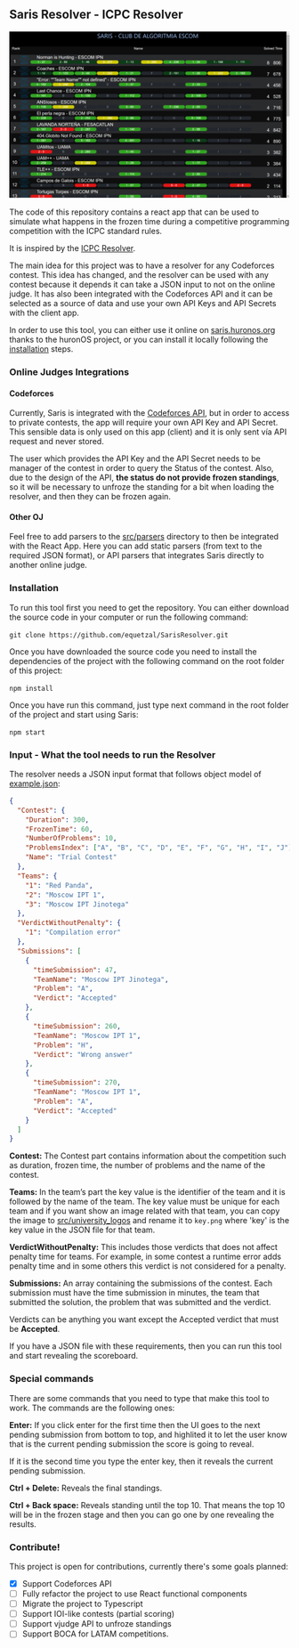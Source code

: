 ## Saris Resolver - ICPC Resolver

![Example image of Saris by Club Algoritmia ESCOM](/public/exampleImage.PNG)

The code of this repository contains a react app that can be used to simulate what happens in the frozen time during a competitive programming competition with the ICPC standard rules.

It is inspired by the [ICPC Resolver](https://tools.icpc.global/resolver/).

The main idea for this project was to have a resolver for any Codeforces contest. This idea has changed, and the resolver can be used with any contest because it depends it can take a JSON input to not on the online judge.
It has also been integrated with the Codeforces API and it can be selected as a source of data and use your own API Keys and API Secrets with the client app.

In order to use this tool, you can either use it online on [saris.huronos.org](https://saris.huronos.org) thanks to the huronOS project, or you can install it locally following the [installation](#Installation) steps.

### Online Judges Integrations

#### Codeforces

Currently, Saris is integrated with the [Codeforces API](https://codeforces.com/apiHelp), but in order to access to private contests, the app will require your own API Key and API Secret. This sensible data is only used on this app (client) and it is only sent vía API request and never stored.

The user which provides the API Key and the API Secret needs to be manager of the contest in order to query the Status of the contest. Also, due to the design of the API, **the status do not provide frozen standings**, so it will be necessary to unfroze the standing for a bit when loading the resolver, and then they can be frozen again.

#### Other OJ

Feel free to add parsers to the [src/parsers](src/parsers/) directory to then be integrated with the React App. Here you can add static parsers (from text to the required JSON format), or API parsers that integrates Saris directly to another online judge.

### Installation

To run this tool first you need to get the repository. You can either download the source code in your computer or run the following command:

`git clone https://github.com/equetzal/SarisResolver.git`

Once you have downloaded the source code you need to install the dependencies of the project with the following command on the root folder of this project:

`npm install`

Once you have run this command, just type next command in the root folder of the project and start using Saris:

`npm start`

### Input - What the tool needs to run the Resolver

The resolver needs a JSON input format that follows object model of [example.json](https://github.com/equetzal/SarisResolver/tree/public/example.json):

```json
{
  "Contest": {
    "Duration": 300,
    "FrozenTime": 60,
    "NumberOfProblems": 10,
    "ProblemsIndex": ["A", "B", "C", "D", "E", "F", "G", "H", "I", "J"],
    "Name": "Trial Contest"
  },
  "Teams": {
    "1": "Red Panda",
    "2": "Moscow IPT 1",
    "3": "Moscow IPT Jinotega"
  },
  "VerdictWithoutPenalty": {
    "1": "Compilation error"
  },
  "Submissions": [
    {
      "timeSubmission": 47,
      "TeamName": "Moscow IPT Jinotega",
      "Problem": "A",
      "Verdict": "Accepted"
    },
    {
      "timeSubmission": 260,
      "TeamName": "Moscow IPT 1",
      "Problem": "H",
      "Verdict": "Wrong answer"
    },
    {
      "timeSubmission": 270,
      "TeamName": "Moscow IPT 1",
      "Problem": "A",
      "Verdict": "Accepted"
    }
  ]
}
```

**Contest:** The Contest part contains information about the competition such as duration, frozen time, the number of problems and the name of the contest.

**Teams:** In the team’s part the key value is the identifier of the team and it is followed by the name of the team. The key value must be unique for each team and if you want show an image related with that team, you can copy the image to [src/university_logos](https://github.com/galloska/SarisByClubAlgoritmiaESCOM/tree/master/src/university_logos) and rename it to `key.png` where 'key' is the key value in the JSON file for that team.

**VerdictWithoutPenalty:** This includes those verdicts that does not affect penalty time for teams. For example, in some contest a runtime error adds penalty time and in some others this verdict is not considered for a penalty.

**Submissions:** An array containing the submissions of the contest. Each submission must have the time submission in minutes, the team that submitted the solution, the problem that was submitted and the verdict.

Verdicts can be anything you want except the Accepted verdict that must be **Accepted**.

If you have a JSON file with these requirements, then you can run this tool and start revealing the scoreboard.

### Special commands

There are some commands that you need to type that make this tool to work. The commands are the following ones:

**Enter:** If you click enter for the first time then the UI goes to the next pending submission from bottom to top, and highlited it to let the user know that is the current pending submission the score is going to reveal.

If it is the second time you type the enter key, then it reveals the current pending submission.

**Ctrl + Delete:** Reveals the final standings.

**Ctrl + Back space:** Reveals standing until the top 10. That means the top 10 will be in the frozen stage and then you can go one by one revealing the results.

### Contribute!

This project is open for contributions, currently there's some goals planned:

- [x] Support Codeforces API
- [ ] Fully refactor the project to use React functional components
- [ ] Migrate the project to Typescript
- [ ] Support IOI-like contests (partial scoring)
- [ ] Support vjudge API to unfroze standings
- [ ] Support BOCA for LATAM competitions.

